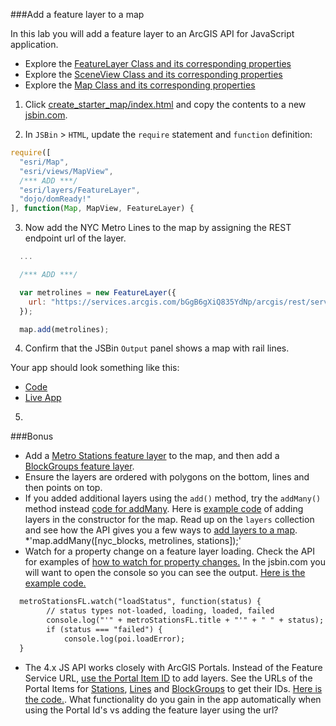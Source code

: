 ###Add a feature layer to a map

In this lab you will add a feature layer to an ArcGIS API for JavaScript application. 

* Explore the [FeatureLayer Class and its corresponding properties](https://developers.arcgis.com/javascript/latest/api-reference/esri-layers-FeatureLayer.html)
* Explore the [SceneView Class and its corresponding properties](https://developers.arcgis.com/javascript/latest/api-reference/esri-views-SceneView.html)
* Explore the [Map Class and its corresponding properties](https://developers.arcgis.com/javascript/latest/api-reference/esri-Map.html)




1. Click [create_starter_map/index.html](../create_starter_map/index.html) and copy the contents to a new [jsbin.com](http://jsbin.com).

2. In `JSBin` > `HTML`, update the `require` statement and `function` definition:

  ```javascript
  require([
    "esri/Map",
    "esri/views/MapView",
    /*** ADD ***/
    "esri/layers/FeatureLayer",
    "dojo/domReady!"
  ], function(Map, MapView, FeatureLayer) {
  ```

3. Now add the NYC Metro Lines to the map by assigning the REST endpoint url of the layer. 

  ```javascript
    ...

    /*** ADD ***/

    var metrolines = new FeatureLayer({
      url: "https://services.arcgis.com/bGgB6gXiQ835YdNp/arcgis/rest/services/NYC_SubwayLines/FeatureServer/1"
    });

    map.add(metrolines);
  ```

4. Confirm that the JSBin `Output` panel shows a map with rail lines.

Your app should look something like this:
* [Code](index.html)
* [Live App](http://jofraley.github.io/Hacking_JavaScript/labs/jsapi/add_feature_layer/index.html)

5. 
###Bonus
* Add a [Metro Stations feature layer](https://services.arcgis.com/bGgB6gXiQ835YdNp/arcgis/rest/services/NYC_SubwayStations/FeatureServer/0) to the map,
 and then add a [BlockGroups feature layer](https://services.arcgis.com/bGgB6gXiQ835YdNp/arcgis/rest/services/NYC_Neighborhoods/FeatureServer/2).
* Ensure the layers are ordered with polygons on the bottom, lines and then points on top.
* If you added additional layers using the `add()` method, try the `addMany()` method instead [code for addMany](https://github.com/jofraley/Hacking_JavaScript/blob/master/labs/jsapi/add_feature_layer_constructor/add_featurelayers.html). Here is [example code](https://github.com/jofraley/Hacking_JavaScript/blob/master/labs/jsapi/add_feature_layer_constructor/addmany.html) of adding layers in the constructor for the map.  Read up on the `layers` collection and see how the API gives you a few ways to [add layers to a map](https://developers.arcgis.com/javascript/latest/api-reference/esri-Map.html#layers).
*'map.addMany([nyc_blocks, metrolines, stations]);'
* Watch for a property change on a feature layer loading.  Check the API for examples of [how to watch for property changes.](https://developers.arcgis.com/javascript/latest/guide/working-with-props/index.html)  In the jsbin.com you will want to open the console so you can see the output.  [Here is the example code.](../add_feature_layer_watchproperty/index.html)
```html
  metroStationsFL.watch("loadStatus", function(status) {
        // status types not-loaded, loading, loaded, failed
        console.log("'" + metroStationsFL.title + "'" + " " + status);
        if (status === "failed") {
            console.log(poi.loadError);
  }
```
* The 4.x JS API works closely with ArcGIS Portals. Instead of the Feature Service URL, [use the Portal Item ID](https://developers.arcgis.com/javascript/latest/api-reference/esri-layers-FeatureLayer.html#portalItem) to add layers. See the URLs of the Portal Items for [Stations](http://esrifederal.maps.arcgis.com/home/item.html?id=d2800734a998448f9c4dc81014c52905), [Lines](http://esrifederal.maps.arcgis.com/home/item.html?id=61b9ea7e364040389ff2f205d0151b74) and [BlockGroups](http://esrifederal.maps.arcgis.com/home/item.html?id=baac7d7be5a846388ec64252d9bdd6ca) to get their IDs.  [Here is the code.](../add_feature_layer_portalitems/index.html).  What functionality do you gain in the app automatically when using the Portal Id's vs adding the feature layer using the url?
